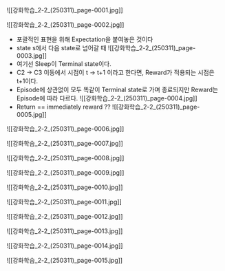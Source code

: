 ![[강화학습_2-2_(250311)_page-0001.jpg]]

![[강화학습_2-2_(250311)_page-0002.jpg]]
- 포괄적인 표현을 위해 Expectation을 붙여놓은 것이다
- state s에서 다음 state로 넘어갈 때 
![[강화학습_2-2_(250311)_page-0003.jpg]]
- 여기선 Sleep이 Terminal state이다.
- C2 -> C3 이동에서 시점이 t -> t+1 이라고 한다면, Reward가 적용되는 시점은 t+1이다.
- Episode에 상관없이 모두 똑같이 Terminal state로 가며 종료되지만 Reward는 Episode에 따라 다르다.
![[강화학습_2-2_(250311)_page-0004.jpg]]
- Return == immediately reward ??
![[강화학습_2-2_(250311)_page-0005.jpg]]

![[강화학습_2-2_(250311)_page-0006.jpg]]

![[강화학습_2-2_(250311)_page-0007.jpg]]

![[강화학습_2-2_(250311)_page-0008.jpg]]

![[강화학습_2-2_(250311)_page-0009.jpg]]

![[강화학습_2-2_(250311)_page-0010.jpg]]

![[강화학습_2-2_(250311)_page-0011.jpg]]

![[강화학습_2-2_(250311)_page-0012.jpg]]

![[강화학습_2-2_(250311)_page-0013.jpg]]

![[강화학습_2-2_(250311)_page-0014.jpg]]

![[강화학습_2-2_(250311)_page-0015.jpg]]